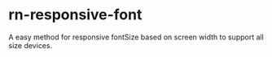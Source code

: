 # rn-responsive-font
A easy method for responsive fontSize based on screen width to support all size devices.
